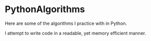 # PythonAlgorithms
Here are some of the algorithms I practice with in Python.

I attempt to write code in a readable, yet memory efficient manner.
